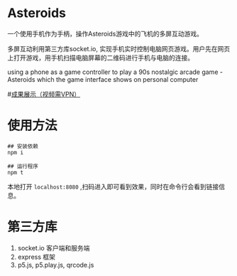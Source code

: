 # Asteroids

一个使用手机作为手柄，操作Asteroids游戏中的飞机的多屏互动游戏。

多屏互动利用第三方库socket.io, 实现手机实时控制电脑网页游戏。用户先在网页上打开游戏，用手机扫描电脑屏幕的二维码进行手机与电脑的连接。

using a phone as a game controller to play a 90s nostalgic arcade game -Asteroids which the game interface shows on personal computer

#[成果展示（视频需VPN）](http://coriqu.com/portfolio/project/gamedesign.html)



# 使用方法
```
## 安装依赖
npm i

## 运行程序
npm t
```
本地打开 `localhost:8080` ,扫码进入即可看到效果，同时在命令行会看到链接信息。

# 第三方库
1. socket.io 客户端和服务端
2. express 框架
3. p5.js, p5.play.js, qrcode.js

